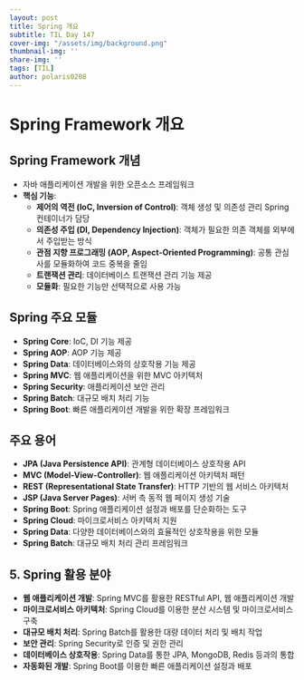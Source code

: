 ```yaml
---
layout: post
title: Spring 개요
subtitle: TIL Day 147
cover-img: "/assets/img/background.png"
thumbnail-img: ''
share-img: ''
tags: [TIL]
author: polaris0208
---
```


# Spring Framework 개요

## **Spring Framework 개념**
- 자바 애플리케이션 개발을 위한 오픈소스 프레임워크
- **핵심 기능**:
  - **제어의 역전 (IoC, Inversion of Control)**: 객체 생성 및 의존성 관리 Spring 컨테이너가 담당
  - **의존성 주입 (DI, Dependency Injection)**: 객체가 필요한 의존 객체를 외부에서 주입받는 방식
  - **관점 지향 프로그래밍 (AOP, Aspect-Oriented Programming)**: 공통 관심사를 모듈화하여 코드 중복을 줄임
  - **트랜잭션 관리**: 데이터베이스 트랜잭션 관리 기능 제공
  - **모듈화**: 필요한 기능만 선택적으로 사용 가능

## **Spring 주요 모듈**
- **Spring Core**: IoC, DI 기능 제공
- **Spring AOP**: AOP 기능 제공
- **Spring Data**: 데이터베이스와의 상호작용 기능 제공
- **Spring MVC**: 웹 애플리케이션을 위한 MVC 아키텍처
- **Spring Security**: 애플리케이션 보안 관리
- **Spring Batch**: 대규모 배치 처리 기능
- **Spring Boot**: 빠른 애플리케이션 개발을 위한 확장 프레임워크

## **주요 용어**
- **JPA (Java Persistence API)**: 관계형 데이터베이스 상호작용 API
- **MVC (Model-View-Controller)**: 웹 애플리케이션 아키텍처 패턴
- **REST (Representational State Transfer)**: HTTP 기반의 웹 서비스 아키텍처
- **JSP (Java Server Pages)**: 서버 측 동적 웹 페이지 생성 기술
- **Spring Boot**: Spring 애플리케이션 설정과 배포를 단순화하는 도구
- **Spring Cloud**: 마이크로서비스 아키텍처 지원
- **Spring Data**: 다양한 데이터베이스와의 효율적인 상호작용을 위한 모듈
- **Spring Batch**: 대규모 배치 처리 관리 프레임워크

## 5. **Spring 활용 분야**
- **웹 애플리케이션 개발**: Spring MVC를 활용한 RESTful API, 웹 애플리케이션 개발
- **마이크로서비스 아키텍처**: Spring Cloud를 이용한 분산 시스템 및 마이크로서비스 구축
- **대규모 배치 처리**: Spring Batch를 활용한 대량 데이터 처리 및 배치 작업
- **보안 관리**: Spring Security로 인증 및 권한 관리
- **데이터베이스 상호작용**: Spring Data를 통한 JPA, MongoDB, Redis 등과의 통합
- **자동화된 개발**: Spring Boot를 이용한 빠른 애플리케이션 설정과 배포